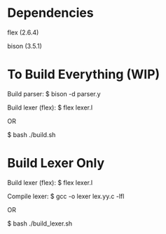 # Dependencies

flex (2.6.4)

bison (3.5.1)


# To Build Everything (WIP)

Build parser: $ bison -d parser.y

Build lexer (flex): $ flex lexer.l

OR 

$ bash ./build.sh


# Build Lexer Only

Build lexer (flex): $ flex lexer.l

Compile lexer: $ gcc -o lexer lex.yy.c -lfl

OR 

$ bash ./build_lexer.sh
